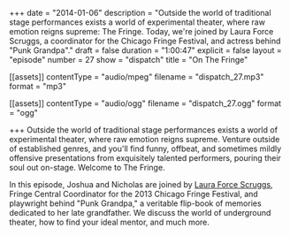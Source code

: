 +++
date = "2014-01-06"
description = "Outside the world of traditional stage performances exists a world of experimental theater, where raw emotion reigns supreme: The Fringe. Today, we're joined by Laura Force Scruggs, a coordinator for the Chicago Fringe Festival, and actress behind \"Punk Grandpa\"."
draft = false
duration = "1:00:47"
explicit = false
layout = "episode"
number = 27
show = "dispatch"
title = "On The Fringe"

[[assets]]
  contentType = "audio/mpeg"
  filename = "dispatch_27.mp3"
  format = "mp3"

[[assets]]
  contentType = "audio/ogg"
  filename = "dispatch_27.ogg"
  format = "ogg"

+++
Outside the world of traditional stage performances exists a world of experimental theater, where raw emotion reigns supreme. Venture outside of established genres, and you'll find funny, offbeat, and sometimes mildly offensive presentations from exquisitely talented performers, pouring their soul out on-stage. Welcome to The Fringe.

In this episode, Joshua and Nicholas are joined by [Laura Force Scruggs](http://lauraforcescruggs.wordpress.com), Fringe Central Coordinator for the 2013 Chicago Fringe Festival, and playwright behind "Punk Grandpa," a veritable flip-book of memories dedicated to her late grandfather. We discuss the world of underground theater, how to find your ideal mentor, and much more.